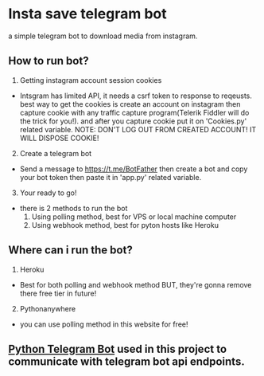 # Insta save telegram bot
a simple telegram bot to download media from instagram.
## How to run bot?
1. Getting instagram account session cookies
  - Intsgram has limited API, it needs a csrf token to response to reqeusts. best way to get the cookies is create an account on instagram then capture cookie with any traffic capture program(Telerik Fiddler will do the trick for you!). and after you capture cookie put it on 'Cookies.py' related variable. NOTE: DON'T LOG OUT FROM CREATED ACCOUNT! IT WILL DISPOSE COOKIE!
2. Create a telegram bot
  - Send a message to https://t.me/BotFather then create a bot and copy your bot token then paste it in 'app.py' related variable.
3. Your ready to go!
  - there is 2 methods to run the bot
    1. Using polling method, best for VPS or local machine computer
    2. Using webhook method, best for pyton hosts like Heroku
## Where can i run the bot?
1. Heroku
  - Best for both polling and webhook method BUT, they're gonna remove there free tier in future!
2. Pythonanywhere
  - you can use polling method in this website for free!

## [Python Telegram Bot](https://github.com/python-telegram-bot/python-telegram-bot) used in this project to communicate with telegram bot api endpoints.
